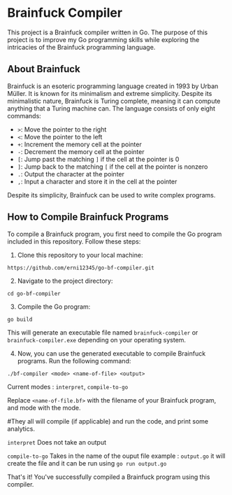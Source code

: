 # Brainfuck Compiler

This project is a Brainfuck compiler written in Go. The purpose of this project is to improve my Go programming skills while exploring the intricacies of the Brainfuck programming language.

## About Brainfuck

Brainfuck is an esoteric programming language created in 1993 by Urban Müller. It is known for its minimalism and extreme simplicity. Despite its minimalistic nature, Brainfuck is Turing complete, meaning it can compute anything that a Turing machine can. The language consists of only eight commands:

- `>`: Move the pointer to the right
- `<`: Move the pointer to the left
- `+`: Increment the memory cell at the pointer
- `-`: Decrement the memory cell at the pointer
- `[`: Jump past the matching `]` if the cell at the pointer is 0
- `]`: Jump back to the matching `[` if the cell at the pointer is nonzero
- `.`: Output the character at the pointer
- `,`: Input a character and store it in the cell at the pointer

Despite its simplicity, Brainfuck can be used to write complex programs.

## How to Compile Brainfuck Programs

To compile a Brainfuck program, you first need to compile the Go program included in this repository. Follow these steps:

1. Clone this repository to your local machine:
```
https://github.com/erni12345/go-bf-compiler.git
```

2. Navigate to the project directory:
```
cd go-bf-compiler
```

3. Compile the Go program:
```
go build
```

This will generate an executable file named `brainfuck-compiler` or `brainfuck-compiler.exe` depending on your operating system.

4. Now, you can use the generated executable to compile Brainfuck programs. Run the following command:
```
./bf-compiler <mode> <name-of-file> <output>
```
Current modes : `interpret`, `compile-to-go`

Replace `<name-of-file.bf>` with the filename of your Brainfuck program, and mode with the mode.

#They all will compile (if applicable) and run the code, and print some analytics.

`interpret` <mode> Does not take an output

`compile-to-go` <mode> Takes in the name of the ouput file example : `output.go` it will create the file and it can be run using `go run output.go`


That's it! You've successfully compiled a Brainfuck program using this compiler.

